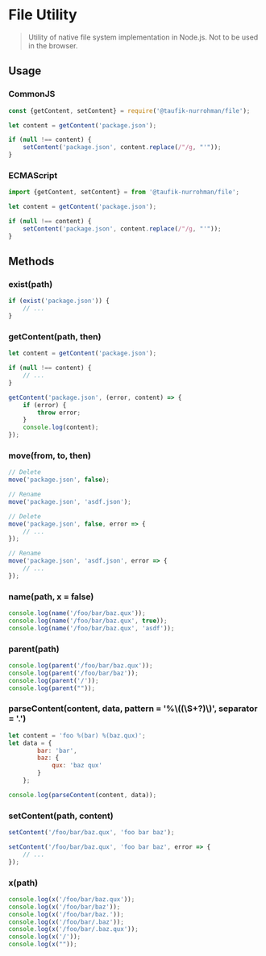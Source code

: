 File Utility
============

> Utility of native file system implementation in Node.js. Not to be used in the browser.

Usage
-----

### CommonJS

~~~ js
const {getContent, setContent} = require('@taufik-nurrohman/file');

let content = getContent('package.json');

if (null !== content) {
    setContent('package.json', content.replace(/"/g, "'"));
}
~~~

### ECMAScript

~~~ js
import {getContent, setContent} = from '@taufik-nurrohman/file';

let content = getContent('package.json');

if (null !== content) {
    setContent('package.json', content.replace(/"/g, "'"));
}
~~~

Methods
-------

### exist(path)

~~~ .js
if (exist('package.json')) {
    // ...
}
~~~

### getContent(path, then)

~~~ .js
let content = getContent('package.json');

if (null !== content) {
    // ...
}
~~~

~~~ .js
getContent('package.json', (error, content) => {
    if (error) {
        throw error;
    }
    console.log(content);
});
~~~

### move(from, to, then)

~~~ .js
// Delete
move('package.json', false);

// Rename
move('package.json', 'asdf.json');
~~~

~~~ .js
// Delete
move('package.json', false, error => {
    // ...
});

// Rename
move('package.json', 'asdf.json', error => {
    // ...
});
~~~

### name(path, x = false)

~~~ .js
console.log(name('/foo/bar/baz.qux'));
console.log(name('/foo/bar/baz.qux', true));
console.log(name('/foo/bar/baz.qux', 'asdf'));
~~~

### parent(path)

~~~ .js
console.log(parent('/foo/bar/baz.qux'));
console.log(parent('/foo/bar/baz'));
console.log(parent('/'));
console.log(parent(""));
~~~

### parseContent(content, data, pattern = '%\\((\\S+?)\\)', separator = '.')

~~~ .js
let content = 'foo %(bar) %(baz.qux)';
let data = {
        bar: 'bar',
        baz: {
            qux: 'baz qux'
        }
    };

console.log(parseContent(content, data));
~~~

### setContent(path, content)

~~~ .js
setContent('/foo/bar/baz.qux', 'foo bar baz');
~~~

~~~ .js
setContent('/foo/bar/baz.qux', 'foo bar baz', error => {
    // ...
});
~~~

### x(path)

~~~ .js
console.log(x('/foo/bar/baz.qux'));
console.log(x('/foo/bar/baz'));
console.log(x('/foo/bar/baz.'));
console.log(x('/foo/bar/.baz'));
console.log(x('/foo/bar/.baz.qux'));
console.log(x('/'));
console.log(x(""));
~~~
